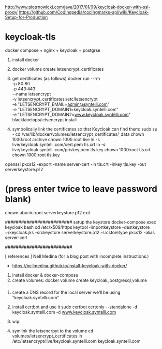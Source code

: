 http://www.piotrnowicki.com/java/2017/01/09/keycloak-docker-with-ssl-proxy/
https://github.com/Codingpedia/codingmarks-api/wiki/Keycloak-Setup-for-Production

# keycloak-tls
docker compose + nginx + keycloak + postgrse


1. install docker

2. docker volume create letsencrypt_certificates

3. get certificates (as follows)
docker run --rm \
    -p 80:80 \
    -p 443:443 \
    --name letsencrypt \
    -v letsencrypt_certificates:/etc/letsencrypt \
    -e "LETSENCRYPT_EMAIL=admin@syntelli.com" \
    -e "LETSENCRYPT_DOMAIN1=keycloak.syntelli.com" \
    -e "LETSENCRYPT_DOMAIN2=www.keycloak.syntelli.com" \
    blacklabelops/letsencrypt install

4. symbolically link the certificates so that Keycloak can find them:
sudo su -
cd /var/lib/docker/volumes/letsencrypt_certificates/_data
chown 1000:root archive
chown 1000:root live
ln -s live/keycloak.syntelli.com/cert.pem tls.crt
ln -s live/keycloak.syntelli.com/privkey.pem tls.key
chown 1000:root tls.crt
chown 1000:root tls.key

openssl pkcs12 -export -name server-cert -in tls.crt -inkey tls.key -out serverkeystore.p12
# (press enter twice to leave password blank)
chown ubuntu:root serverkeystore.p12
exit


#########################
setup the keystore
docker-compose exec keycloak bash
cd /etc/x509/https
keytool -importkeystore -destkeystore ~/keycloak.jks -srckeystore serverkeystore.p12 -srcstoretype pkcs12 -alias server-cert

#########################

[ references ]
Nell Medina (for a blog post with incomplete instructions.)
- https://nellmedina.github.io/install-keycloak-with-docker/

1. install docker & docker-compose
2. create volumes:
docker volume create keycloak_postgresql_volume

###

1. create a DNS record for the local server
we'll be using "keycloak.syntelli.com"

2. install certbot and use it
sudo certbot certonly --standalone -d keycloak.syntelli.com -d www.keycloak.syntelli.com

3. wip

3. symlink the letsencrpyt to the volume
cd volumes/letsencrypt_certificates
ln /etc/letsencrypt/live/keycloak.syntelli.com keycloak.syntelli.com